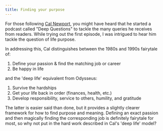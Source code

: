 ```yaml
---
title: Finding your purpose
---
```


For those following [Cal Newport](https://www.calnewport.com/blog/), you might have heard that he started a podcast called "Deep Questions" to tackle the many queries he receives from readers. While trying out the first episode, I was intrigued to hear him tackle the question of life purpose.

In addressing this, Cal distinguishes between the 1980s and 1990s fairytale of:

1. Define your passion & find the matching job or career
2. Be happy in life

and the 'deep life' equivalent from Odysseus:

1. Survive the hardships
2. Get your life back in order (finances, health, etc.)
3. Develop responsibility, service to others, humility, and gratitude

The latter is easier said than done, but it provides a slightly clearer framework for how to find purpose and meaning. Defining an exact passion and then magically finding the corresponding job is definitely fairytale for most, so why not put in the hard work described in Cal's 'deep life' model?
